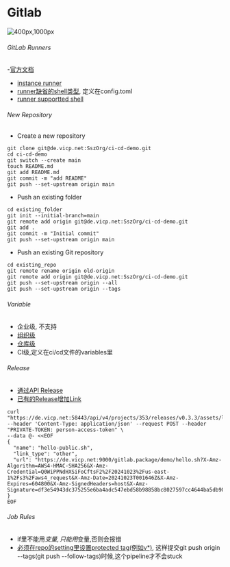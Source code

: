 # Gitlab 
![400px,1000px](../tips/mindmap/gitlab_ci_cd.km)
###### GitLab Runners
-[官方文档](https://docs.gitlab.com/ee/ci/runners/runners_scope.html)
- [instance runner](https://de.vicp.net:58443/admin/runners)
- [runner缺省的shell类型](https://docs.gitlab.com/ee/ci/variables/#using-the-ci-variables-in-your-job-scripts), 定义在config.toml
- [runner supportted shell](https://docs.gitlab.com/runner/shells/index.html#shell-profile-loading)
###### New Repository
- Create a new repository
```
git clone git@de.vicp.net:SszOrg/ci-cd-demo.git
cd ci-cd-demo
git switch --create main
touch README.md
git add README.md
git commit -m "add README"
git push --set-upstream origin main
```
- Push an existing folder
```
cd existing_folder
git init --initial-branch=main
git remote add origin git@de.vicp.net:SszOrg/ci-cd-demo.git
git add .
git commit -m "Initial commit"
git push --set-upstream origin main
```
- Push an existing Git repository
```
cd existing_repo
git remote rename origin old-origin
git remote add origin git@de.vicp.net:SszOrg/ci-cd-demo.git
git push --set-upstream origin --all
git push --set-upstream origin --tags
```
###### Variable
- 企业级, 不支持
- [组织级](https://de.vicp.net:58443/groups/SszOrg/-/settings/ci_cd)
- [仓库级](https://de.vicp.net:58443/SszOrg/ci-cd-demo/-/settings/ci_cd)
- CI级,定义在ci/cd文件的variables里
###### Release
- [通过API Release](https://docs.gitlab.com/ee/api/releases)
- [已有的Release增加Link]()
```
curl "https://de.vicp.net:58443/api/v4/projects/353/releases/v0.3.3/assets/links" --header 'Content-Type: application/json' --request POST --header "PRIVATE-TOKEN: person-access-token" \
--data @- <<EOF
{
  "name": "hello-public.sh",
  "link_type": "other",
  "url": "https://de.vicp.net:9000/gitlab.package/demo/hello.sh?X-Amz-Algorithm=AWS4-HMAC-SHA256&X-Amz-Credential=Q0WiPPNdHXSiFoCftsF2%2F20241023%2Fus-east-1%2Fs3%2Faws4_request&X-Amz-Date=20241023T001646Z&X-Amz-Expires=604800&X-Amz-SignedHeaders=host&X-Amz-Signature=df3e54943dc375255e6ba4adc547ebd58b98858bc8027597cc4644ba5db902d0"
}
EOF
```
###### Job Rules
- if里不能用${变量},只能用$变量,否则会报错
- [必须在repo的setting里设置protected tag(例如v*)](https://www.reddit.com/r/gitlab/comments/1ah7eq3/how_to_get_gitlabrunner_to_run_not_get_stuck_when/), 这样提交git push origin --tags(git push --follow-tags)时候,这个pipeline才不会stuck
